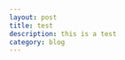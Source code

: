 ```yaml
---
layout: post
title: test
description: this is a test
category: blog
---
```






[Elvis Kwok]:    http://elviskwok.github.com  "Elvis Kwok"
